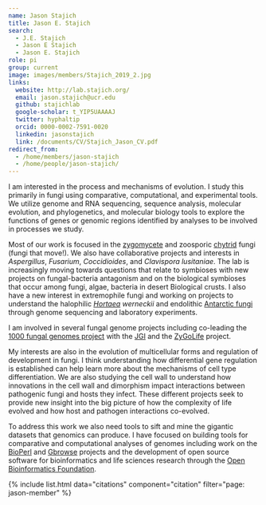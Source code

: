 ```yaml
---
name: Jason Stajich
title: Jason E. Stajich
search:
  - J.E. Stajich
  - Jason E Stajich
  - Jason E. Stajich
role: pi
group: current
image: images/members/Stajich_2019_2.jpg
links:
  website: http://lab.stajich.org/
  email: jason.stajich@ucr.edu
  github: stajichlab
  google-scholar: t_YIP5UAAAAJ
  twitter: hyphaltip
  orcid: 0000-0002-7591-0020
  linkedin: jasonstajich
  link: /documents/CV/Stajich_Jason_CV.pdf
redirect_from:
  - /home/members/jason-stajich
  - /home/people/jason-stajich/
---
```

I am interested in the process and mechanisms of evolution. I study this primarily in fungi using comparative, computational, and experimental tools.  We utilize genome and RNA sequencing, sequence analysis, molecular evolution, and phylogenetics, and molecular biology tools to explore the functions of genes or genomic regions identified by analyses to be involved in processes we study.


Most of our work is focused in the [zygomycete](http://zygolife.org/) and zoosporic [chytrid](http://chytrids.org/) fungi (fungi that move!). We also have collaborative projects and interests in *Aspergillus*, *Fusarium*, *Coccidioides*, and *Clavispora lusitaniae*. The lab is increasingly moving towards questions that relate to symbioses with new projects on fungal-bacteria antagonism and on the biological symbioses that occur among fungi, algae, bacteria in desert Biological crusts. I also have a new interest in extremophile fungi and working on projects to understand the halophilic *[Hortaea](https://www.ncbi.nlm.nih.gov/bioproject/356640) werneckii* and endolithic [Antarctic fungi](https://www.ncbi.nlm.nih.gov/bioproject/PRJNA342238) through genome sequencing and laboratory experiments.


I am involved in several fungal genome projects including co-leading the [1000 fungal genomes project](http://1000.fungalgenomes.org/) with the [JGI](http://www.jgi.doe.gov/) and the [ZyGoLife](http://zygolife.org/) project.


My interests are also in the evolution of multicellular forms and regulation of development in fungi.  I think understanding how differential gene regulation is established can help learn more about the mechanisms of cell type differentiation.  We are also studying the cell wall to understand how innovations in the cell wall and dimorphism impact interactions between pathogenic fungi and hosts they infect. These different projects seek to provide new insight into the big picture of how the complexity of life evolved and how host and pathogen interactions co-evolved.


To address this work we also need tools to sift and mine the gigantic datasets that genomics can produce. I have focused on building tools for comparative and computational analyses of genomes including work on the [BioPerl](http://bioperl.org/) and [Gbrowse](http://www.gmod.org/wiki/Gbrowse) projects and the development of open source software for bioinformatics and life sciences research through the [Open Bioinformatics Foundation](http://www.open-bio.org/).

{% include list.html data="citations" component="citation" filter="page: jason-member" %}
